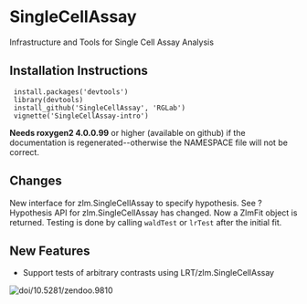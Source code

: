 SingleCellAssay
===============

Infrastructure and Tools for Single Cell Assay Analysis


Installation Instructions
------------
     install.packages('devtools')
     library(devtools)
     install_github('SingleCellAssay', 'RGLab')
     vignette('SingleCellAssay-intro')

**Needs roxygen2 4.0.0.99** or higher (available on github) if the documentation is regenerated--otherwise the NAMESPACE file will not be correct.

Changes
------------
New interface for zlm.SingleCellAssay to specify hypothesis.  See ?Hypothesis
API for zlm.SingleCellAssay has changed.  Now a ZlmFit object is returned. Testing is done by calling `waldTest` or `lrTest` after the initial fit.


New Features 
------------
- Support tests of arbitrary contrasts using LRT/zlm.SingleCellAssay

![doi/10.5281/zendoo.9810](http://zenodo.org/badge/doi/10.5281/zenodo.9810.png)
